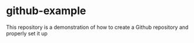 # github-example
This repository is a demonstration of how to create a Github repository and properly  set it up
